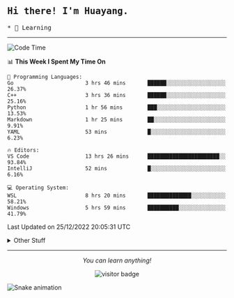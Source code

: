 <h2>
    <samp>Hi there! I'm Huayang.</samp>
</h2>
<p>
    <samp>
        * 🧐 Learning
    </samp>
</p>



<hr>


<!--START_SECTION:waka-->
![Code Time](http://img.shields.io/badge/Code%20Time-299%20hrs%207%20mins-blue)

📊 **This Week I Spent My Time On** 

```text
💬 Programming Languages: 
Go                       3 hrs 46 mins       ██████░░░░░░░░░░░░░░░░░░░   26.37% 
C++                      3 hrs 36 mins       ██████░░░░░░░░░░░░░░░░░░░   25.16% 
Python                   1 hr 56 mins        ███░░░░░░░░░░░░░░░░░░░░░░   13.53% 
Markdown                 1 hr 25 mins        ██░░░░░░░░░░░░░░░░░░░░░░░   9.91% 
YAML                     53 mins             █░░░░░░░░░░░░░░░░░░░░░░░░   6.23%

🔥 Editors: 
VS Code                  13 hrs 26 mins      ███████████████████████░░   93.84% 
IntelliJ                 52 mins             █░░░░░░░░░░░░░░░░░░░░░░░░   6.16%

💻 Operating System: 
WSL                      8 hrs 20 mins       ██████████████░░░░░░░░░░░   58.21% 
Windows                  5 hrs 59 mins       ██████████░░░░░░░░░░░░░░░   41.79%

```


 Last Updated on 25/12/2022 20:05:31 UTC
<!--END_SECTION:waka-->


<details>
  <summary>Other Stuff</summary>
  <br />
<!--   
  <p align="left">
    <img height="180em" src="https://github-readme-streak-stats.herokuapp.com/?user=GuillaumeFalourd" />
    
  </p> -->

  * 🏆 Some GitHub statistical reports:
  
  <img width="100%" src="https://github-profile-trophy.vercel.app/?username=xmchxup&column=7">
  <p align="left">  
    <img height="180em" src="https://github-readme-stats.vercel.app/api?username=xmchxup&hide_border=true&show_icons=true&include_all_commits=true&bg_color=0,EC6C6C,FFD479,FFFC79,73FA79&theme=graywhite&locale=en" />
    <img height="180em" src="https://github-readme-stats.vercel.app/api/top-langs/?username=xmchxup&hide=css,scss,html&langs_count=8&hide_border=true&layout=compact&bg_color=0,73FA79,73FDFF,D783FF&theme=graywhite&locale=en" />
  </p>
  
  <img width="100%" src="https://github-profile-summary-cards.vercel.app/api/cards/profile-details?username=xmchxup&theme=github" />
 
</a>
</details>
<hr>
<p align="center">
    <i>You can learn anything!</i>
    <p align="center">
        <img src="https://visitor-badge.laobi.icu/badge?page_id=xmchxup" alt="visitor badge"/>       
    </p>
</p>

![Snake animation](https://github.com/XmchxUp/XmchxUp/blob/output/github-contribution-grid-snake.gif)


